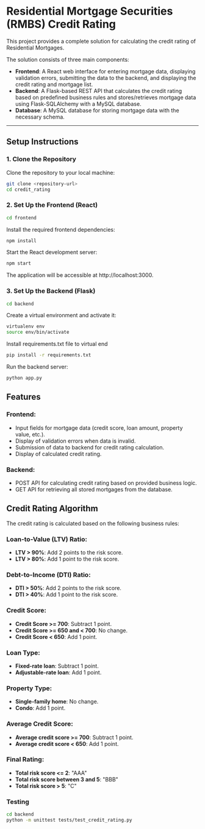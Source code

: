 # Residential Mortgage Securities (RMBS) Credit Rating

This project provides a complete solution for calculating the credit rating of Residential Mortgages.

The solution consists of three main components:
- **Frontend**: A React web interface for entering mortgage data, displaying validation errors, submitting the data to the backend, and displaying the credit rating and mortgage list.
- **Backend**: A Flask-based REST API that calculates the credit rating based on predefined business rules and stores/retrieves mortgage data using Flask-SQLAlchemy with a MySQL database.
- **Database**: A MySQL database for storing mortgage data with the necessary schema.

---

## Setup Instructions

### 1. Clone the Repository

Clone the repository to your local machine:
```bash
git clone <repository-url>
cd credit_rating
```
### 2. Set Up the Frontend (React)

```bash
cd frontend
```
Install the required frontend dependencies:
```bash
npm install
```
Start the React development server:
```bash
npm start
```
The application will be accessible at http://localhost:3000.

### 3. Set Up the Backend (Flask)

```bash
cd backend
```
Create a virtual environment and activate it:
```bash
virtualenv env
source env/bin/activate
```
Install requirements.txt file to virtual end
```bash
pip install -r requirements.txt
```
Run the backend server:
```bash
python app.py
```

## Features

### Frontend:
- Input fields for mortgage data (credit score, loan amount, property value, etc.).
- Display of validation errors when data is invalid.
- Submission of data to backend for credit rating calculation.
- Display of calculated credit rating.

### Backend:
- POST API for calculating credit rating based on provided business logic.
- GET API for retrieving all stored mortgages from the database.

## Credit Rating Algorithm

The credit rating is calculated based on the following business rules:

### Loan-to-Value (LTV) Ratio:
- **LTV > 90%**: Add 2 points to the risk score.
- **LTV > 80%**: Add 1 point to the risk score.

### Debt-to-Income (DTI) Ratio:
- **DTI > 50%**: Add 2 points to the risk score.
- **DTI > 40%**: Add 1 point to the risk score.

### Credit Score:
- **Credit Score >= 700**: Subtract 1 point.
- **Credit Score >= 650 and < 700**: No change.
- **Credit Score < 650**: Add 1 point.

### Loan Type:
- **Fixed-rate loan**: Subtract 1 point.
- **Adjustable-rate loan**: Add 1 point.

### Property Type:
- **Single-family home**: No change.
- **Condo**: Add 1 point.

### Average Credit Score:
- **Average credit score >= 700**: Subtract 1 point.
- **Average credit score < 650**: Add 1 point.

### Final Rating:
- **Total risk score <= 2**: "AAA"
- **Total risk score between 3 and 5**: "BBB"
- **Total risk score > 5**: "C"



###  Testing
```bash
cd backend
python -m unittest tests/test_credit_rating.py
```
